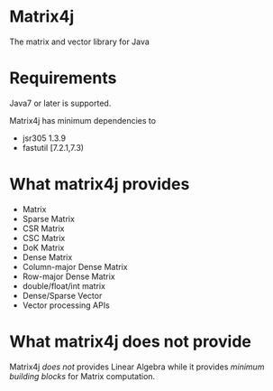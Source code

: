 # Matrix4j
The matrix and vector library for Java

# Requirements

Java7 or later is supported.

Matrix4j has minimum dependencies to

- jsr305 1.3.9
- fastutil [7.2.1,7.3)

# What matrix4j provides

- Matrix
 - Sparse Matrix
  - CSR Matrix
  - CSC Matrix
  - DoK Matrix
 - Dense Matrix
  - Column-major Dense Matrix
  - Row-major Dense Matrix
 - double/float/int matrix
- Dense/Sparse Vector
- Vector processing APIs

# What matrix4j does not provide

Matrix4j _does not_ provides Linear Algebra while it provides _minimum building blocks_ for Matrix computation.
